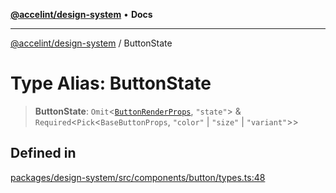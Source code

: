 [**@accelint/design-system**](../README.md) • **Docs**

***

[@accelint/design-system](../README.md) / ButtonState

# Type Alias: ButtonState

> **ButtonState**: `Omit`\<[`ButtonRenderProps`](ButtonRenderProps.md), `"state"`\> & `Required`\<`Pick`\<`BaseButtonProps`, `"color"` \| `"size"` \| `"variant"`\>\>

## Defined in

[packages/design-system/src/components/button/types.ts:48](https://github.com/gohypergiant/standard-toolkit/blob/258694cea8ed8bbd956b3cf5da47c2c9debcf127/packages/design-system/src/components/button/types.ts#L48)
